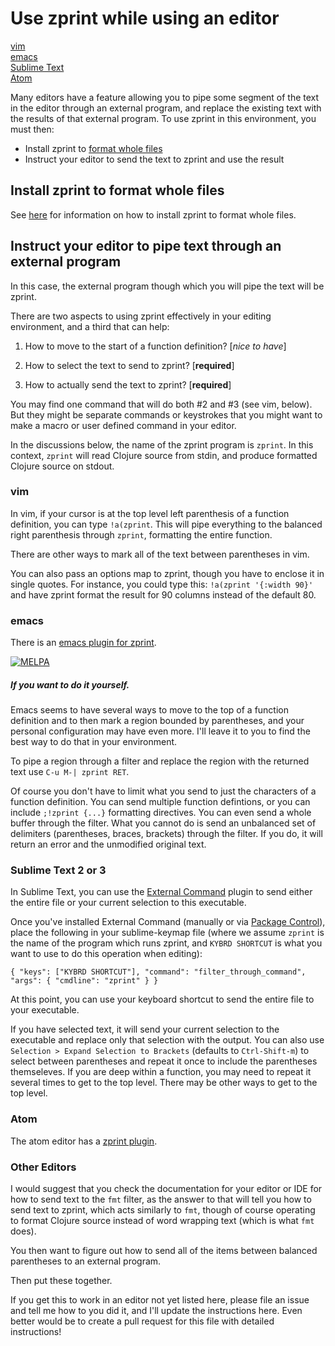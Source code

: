 # Use zprint while using an editor

[vim](#vim)  
[emacs](#emacs)  
[Sublime Text](#sublime-text-2-or-3)  
[Atom](#atom)  

Many editors have a feature allowing you to pipe some segment of the
text in the editor through an external program, and replace the existing
text with the results of that external program.  To use zprint in this 
environment, you must then:
  * Install zprint to [format whole files](./files.md)
  * Instruct your editor to send the text to zprint and use the result

## Install zprint to format whole files
See [here](./files.md) for information on how to install zprint
to format whole files.

## Instruct your editor to pipe text through an external program

In this case, the external program though which you will pipe the text
will be zprint.

There are two aspects to using zprint effectively in your editing
environment, and a third that can help:

  1. How to move to the start of a function definition? [_nice to have_]

  2. How to select the text to send to zprint? [__required__]

  3. How to actually send the text to zprint? [__required__]

You may find one command that will do both #2 and #3 (see vim,
below).  But they might be separate commands or keystrokes that you
might want to make a macro or user defined command in your editor.

In the discussions below, the name of the zprint program is `zprint`.
In this context, `zprint` will read Clojure source from stdin, and produce
formatted Clojure source on stdout.

### vim

In vim, if your cursor is at the top level left parenthesis of a
function definition, you can type `!a(zprint`.
This will pipe everything to the balanced
right parenthesis through `zprint`, formatting the entire function.

There are other ways to mark all of the text between parentheses
in vim.

You can also pass an options map to zprint, though
you have to enclose it in single quotes.  For instance, you
could type this: `!a(zprint '{:width 90}'` and have
zprint format the result for 90 columns instead of the default 80.

### emacs

There is an [emacs plugin for zprint](https://github.com/pesterhazy/zprint-mode.el).

[![MELPA](https://melpa.org/packages/zprint-mode-badge.svg)](https://melpa.org/#/zprint-mode)


##### If you want to do it yourself.

Emacs seems to have several ways to move to the top of a function
definition and to then mark a region bounded by parentheses, 
and your personal configuration may have even more.  I'll leave
it to you to find the best way to do that in your environment.

To pipe a region through a filter and replace the region with the
returned text use `C-u M-| zprint RET`.

Of course you don't have to limit what you send to just the characters
of a function definition.  You can send multiple function defintions,
or you can include  `;!zprint {...}` formatting directives.  You can
even send a whole buffer through the filter.  What you cannot do is send
an unbalanced set of delimiters (parentheses, braces, brackets) through
the filter.  If you do, it will return an error and the unmodified original 
text.

### Sublime Text 2 or 3

In Sublime Text, you can use the 
[External Command](https://packagecontrol.io/packages/External%20Command)
plugin to send either the entire file or your current selection to this 
executable.

Once you've installed External Command (manually or via [Package
Control](https://packagecontrol.io)), place the following in your
sublime-keymap file (where we assume `zprint` is the name of the program
which runs zprint, and `KYBRD SHORTCUT` is what you want to use 
to do this operation when editing):

```
{ "keys": ["KYBRD SHORTCUT"], "command": "filter_through_command", "args": { "cmdline": "zprint" } }
``` 

At this point, you can use your keyboard shortcut to send the entire file to
your executable. 

If you have selected text, it will send your current selection to
the executable and replace only that selection with the output. You
can also use `Selection > Expand Selection to Brackets` (defaults
to `Ctrl-Shift-m`) to select between parentheses and repeat it once
to include the parentheses themseleves.  If you are deep within a
function, you may need to repeat it several times to get to the
top level.  There may be other ways to get to the top level.  

### Atom

The atom editor has a [zprint plugin](https://atom.io/packages/zprint-atom).


### Other Editors

I would suggest that you check the documentation for your editor or 
IDE for how to send text to the `fmt` filter, as the answer to that
will tell you how to send text to zprint, which acts similarly to `fmt`,
though of course operating to format Clojure source instead of word wrapping
text (which is what `fmt` does).  

You then want to figure out how to send all of the items between
balanced parentheses to an external program.

Then put these together.

If you get this to work in an editor not yet listed here, please file
an issue and tell me how to you did it, and I'll update the instructions
here.  Even better would be to create a pull request for this file with 
detailed instructions!

